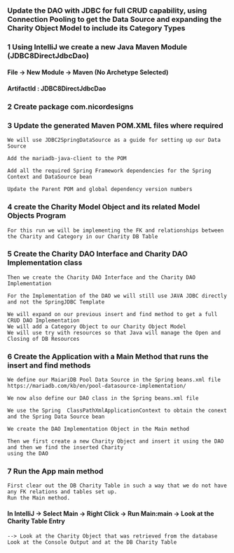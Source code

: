 ### Update the DAO with JDBC for full CRUD capability, using Connection Pooling to get the Data Source and expanding the Charity Object Model to include its Category Types

### 1 Using IntelliJ we create a new Java Maven Module (JDBC8DirectJdbcDao)

#### File -> New Module -> Maven (No Archetype Selected)

#### ArtifactId : JDBC8DirectJdbcDao

### 2 Create package com.nicordesigns

### 3 Update the generated Maven POM.XML files where required

    We will use JDBC2SpringDataSource as a guide for setting up our Data Source    

    Add the mariadb-java-client to the POM     

    Add all the required Spring Framework dependencies for the Spring Context and DataSource bean

    Update the Parent POM and global dependency version numbers

### 4 create the Charity Model Object and its related Model Objects Program

    For this run we will be implementing the FK and relationships between the Charity and Category in our Charity DB Table

### 5  Create the Charity DAO Interface and Charity DAO Implementation class

    Then we create the Charity DAO Interface and the Charity DAO Implementation

    For the Implementation of the DAO we will still use JAVA JDBC directly and not the SpringJDBC Template

    We will expand on our previous insert and find method to get a full CRUD DAO Implementation
    We will add a Category Object to our Charity Object Model 
    We will use try with resources so that Java will manage the Open and Closing of DB Resources

### 6  Create the Application with a Main Method that runs the insert and find methods

    We define our MaiariDB Pool Data Source in the Spring beans.xml file
    https://mariadb.com/kb/en/pool-datasource-implementation/

    We now also define our DAO class in the Spring beans.xml file

    We use the Spring  ClassPathXmlApplicationContext to obtain the conext and the Spring Data Source bean

    We create the DAO Implementation Object in the Main method

    Then we first create a new Charity Object and insert it using the DAO and then we find the inserted Charity
    using the DAO

### 7 Run the App main method

    First clear out the DB Charity Table in such a way that we do not have any FK relations and tables set up.
    Run the Main method.

#### In IntelliJ -> Select Main -> Right Click -> Run Main:main -> Look at the Charity Table Entry

    --> Look at the Charity Object that was retrieved from the database
    Look at the Console Output and at the DB Charity Table